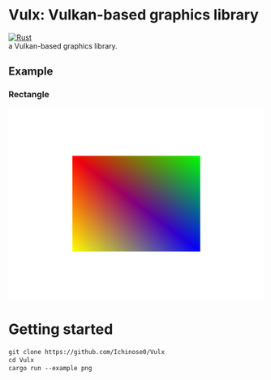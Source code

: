 # Vulx: Vulkan-based graphics library
[![Rust](https://github.com/Ichinose0/Vulx/actions/workflows/rust.yml/badge.svg)](https://github.com/Ichinose0/Vulx/actions/workflows/rust.yml)  
a Vulkan-based graphics library.  
## Example
### Rectangle
![Rectangle](Example.png)

# Getting started
```
git clone https://github.com/Ichinose0/Vulx
cd Vulx
cargo run --example png
```
